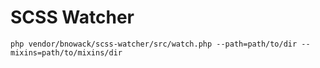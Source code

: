 SCSS Watcher
============

    php vendor/bnowack/scss-watcher/src/watch.php --path=path/to/dir --mixins=path/to/mixins/dir


